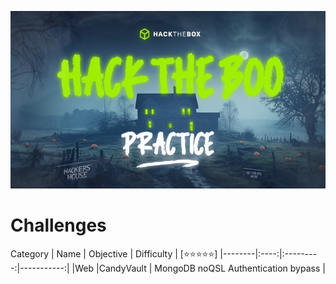 ![hacktheboo](/images/hacktheboo.jpg)


# Challenges

Category | Name | Objective | Difficulty |
                              [⭐⭐⭐⭐⭐]
|--------|:----:|:---------:|-----------:|
|Web     |CandyVault | MongoDB noQSL Authentication bypass |




